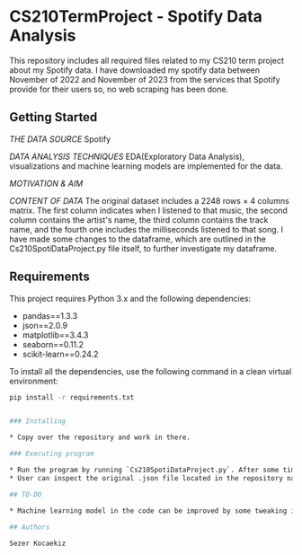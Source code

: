# CS210TermProject - Spotify Data Analysis
This repository includes all required files related to my CS210 term project about my Spotify data. I have downloaded my spotify data between November of 2022 and November of 2023 from the services that Spotify provide for their users so, no web scraping has been done.

## Getting Started
*THE DATA SOURCE*
Spotify

*DATA ANALYSIS TECHNIQUES*
EDA(Exploratory Data Analysis), visualizations and machine learning models are implemented for the data.

*MOTIVATION & AIM*

*CONTENT OF DATA*
The original dataset includes a 2248 rows × 4 columns matrix. The first column indicates when I listened to that music, the second column contains the artist's name, the third column contains the track name, and the fourth one includes the milliseconds listened to that song. I have made some changes to the dataframe, which are outlined in the Cs210SpotiDataProject.py file itself, to further investigate my dataframe.

## Requirements
This project requires Python 3.x and the following dependencies:
- pandas==1.3.3
- json==2.0.9
- matplotlib==3.4.3
- seaborn==0.11.2
- scikit-learn==0.24.2

To install all the dependencies, use the following command in a clean virtual environment:
```bash
pip install -r requirements.txt


### Installing

* Copy over the repository and work in there.

### Executing program

* Run the program by running `Cs210SpotiDataProject.py`. After some time a user can inspect the file with their inputs on the bottom of each code segment.
* User can inspect the original .json file located in the repository named StreamingHistorySezerKocaekiz.json file

## TO-DO

* Machine learning model in the code can be improved by some tweaking in the hyperparameters tuning.
  
## Authors

Sezer Kocaekiz
